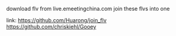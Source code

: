 download flv from live.emeetingchina.com
join these flvs into one

link:
https://github.com/Huarong/join_flv
https://github.com/chriskiehl/Gooey
